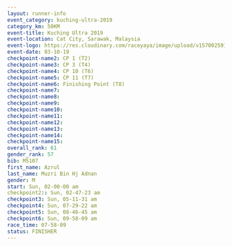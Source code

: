 ```yaml
---
layout: runner-info 
event_category: kuching-ultra-2019 
category_km: 50KM 
event-title: Kuching Ultra 2019
event-location: Cat City, Sarawak, Malaysia 
event-logo: https://res.cloudinary.com/raceyaya/image/upload/v1570025915/logo/kuching_ultra_jsvtue.jpg 
event-date: 03-10-19 
checkpoint-name2: CP 1 (T2) 
checkpoint-name3: CP 3 (T4) 
checkpoint-name4: CP 10 (T6) 
checkpoint-name5: CP 11 (T7) 
checkpoint-name6: Finishing Point (T8) 
checkpoint-name7: 
checkpoint-name8: 
checkpoint-name9: 
checkpoint-name10: 
checkpoint-name11:  
checkpoint-name12: 
checkpoint-name13: 
checkpoint-name14: 
checkpoint-name15: 
overall_rank: 61
gender_rank: 57
bib: M5107
first_name: Azrul
last_name: Muzri Bin Hj Adnan
gender: M
start: Sun, 02-00-00 am
checkpoint2:: Sun, 02-47-23 am
checkpoint3: Sun, 05-11-31 am
checkpoint4: Sun, 07-29-22 am
checkpoint5: Sun, 08-46-45 am
checkpoint6: Sun, 09-58-09 am
race_time: 07-58-09
status: FINISHER
---
```

